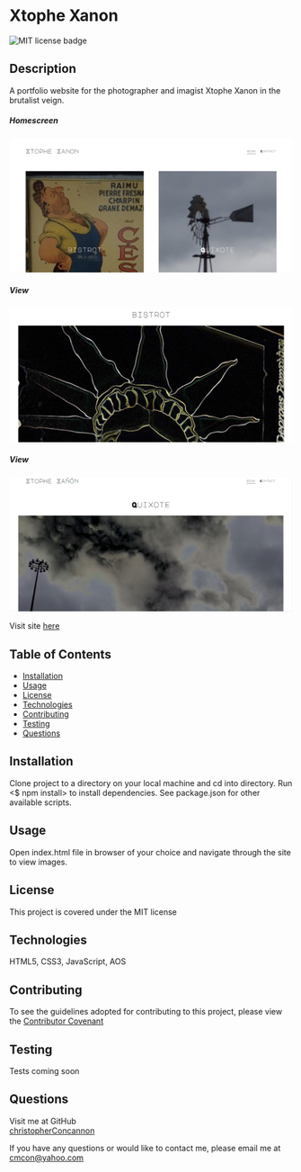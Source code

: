 # Xtophe Xanon

![MIT license badge](https://img.shields.io/badge/license-MIT-green)

## Description
A portfolio website for the photographer and imagist Xtophe Xanon in the brutalist veign.

##### Homescreen
![Homescreen Screenshot](./assets/images/screenshot.png)
##### View
![View Screenshot](./assets/images/screenshot2.png)
##### View
![View Screenshot](./assets/images/screenshot3.png)

Visit site [here](https://christopher-concannon.herokuapp.com/)

## Table of Contents
  * [Installation](#installation)
  * [Usage](#usage)
  * [License](#license)
  * [Technologies](#technologies)
  * [Contributing](#contributing)
  * [Testing](#testing)
  * [Questions](#questions)
  
## Installation
Clone project to a directory on your local machine and cd into directory.  Run <$ npm install> to install dependencies.  See package.json for other available scripts.

## Usage
Open index.html file in browser of your choice and navigate through the site to view images.  

## License 
This project is covered under the MIT license 

## Technologies 
HTML5, CSS3, JavaScript, AOS

## Contributing
To see the guidelines adopted for contributing to this project, please view the [Contributor Covenant](https://www.contributor-covenant.org/version/2/0/code_of_conduct/code_of_conduct.txt)

## Testing
Tests coming soon

## Questions
Visit me at GitHub  
[christopherConcannon](https://github.com/christopherConcannon)
  
If you have any questions or would like to contact me, please email me at  
[cmcon@yahoo.com](mailto:cmcon@yahoo.com)
